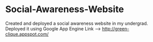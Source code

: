 # Social-Awareness-Website
Created and deployed a social awareness website in my undergrad. Deployed it using Google App Engine
Link --> http://green-clique.appspot.com/
